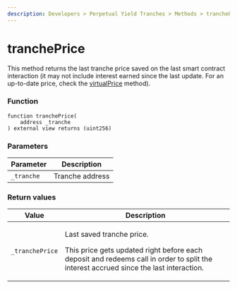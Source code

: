 ```yaml
---
description: Developers > Perpetual Yield Tranches > Methods > tranchePrice
---
```


# tranchePrice

This method returns the last tranche price saved on the last smart contract interaction (it may not include interest earned since the last update. For an up-to-date price, check the [virtualPrice](virtualprice.md) method).

### Function

```solidity
function tranchePrice(
    address _tranche
) external view returns (uint256)
```

### Parameters

| Parameter  | Description     |
| ---------- | --------------- |
| `_tranche` | Tranche address |

### Return values

| Value           | Description                                                                                                                                                                    |
| --------------- | ------------------------------------------------------------------------------------------------------------------------------------------------------------------------------ |
| `_tranchePrice` | <p>Last saved tranche price. </p><p>This price gets updated right before each deposit and redeems call in order to split the interest accrued since the last interaction. </p> |
